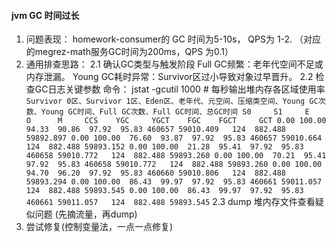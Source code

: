 #### jvm GC 时间过长 
1. 问题表现： homework-consumer的 GC 时间为5-10s， QPS为 1-2. （对应的megrez-math服务GC时间为200ms，QPS 为0.1）
2. 通用排查思路：
   2.1 确认GC类型与触发阶段 
      Full GC频繁：老年代空间不足或内存泄漏。
      Young GC耗时异常：Survivor区过小导致对象过早晋升。
   2.2 检查GC日志关键参数
       命令： jstat -gcutil <pid> 1000  # 每秒输出堆内存各区域使用率
        ````
   Survivor 0区、Survivor 1区、Eden区、老年代、元空间、压缩类空间、Young GC次数、Young GC时间、Full GC次数、Full GC时间、总GC时间
   S0     S1     E      O      M     CCS    YGC     YGCT    FGC    FGCT     GCT
   0.00 100.00  94.33  90.86  97.92  95.83 460657 59010.409   124  882.488 59892.897
   0.00 100.00  76.60  93.87  97.92  95.83 460657 59010.664   124  882.488 59893.152
   0.00 100.00  21.28  95.41  97.92  95.83 460658 59010.772   124  882.488 59893.260
   0.00 100.00  70.21  95.41  97.92  95.83 460658 59010.772   124  882.488 59893.260
   0.00 100.00  94.70  96.20  97.92  95.83 460660 59010.806   124  882.488 59893.294
   0.00 100.00  86.43  99.97  97.92  95.83 460661 59011.057   124  882.488 59893.545
   0.00 100.00  86.43  99.97  97.92  95.83 460661 59011.057   124  882.488 59893.545
       ````
   2.3 dump 堆内存文件查看疑似问题 (先摘流量，再dump)
3. 尝试修复(控制变量法，一点一点修复)
